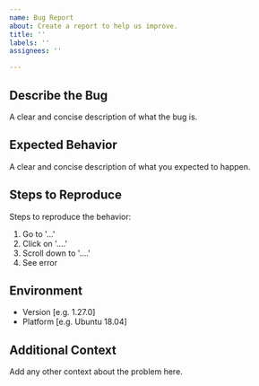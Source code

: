 ```yaml
---
name: Bug Report
about: Create a report to help us improve.
title: ''
labels: ''
assignees: ''

---
```


## Describe the Bug
A clear and concise description of what the bug is.

## Expected Behavior
A clear and concise description of what you expected to happen.

## Steps to Reproduce
Steps to reproduce the behavior:
1. Go to '...'
2. Click on '....'
3. Scroll down to '....'
4. See error

## Environment
 - Version [e.g. 1.27.0]
 - Platform [e.g. Ubuntu 18.04]

## Additional Context
Add any other context about the problem here.
